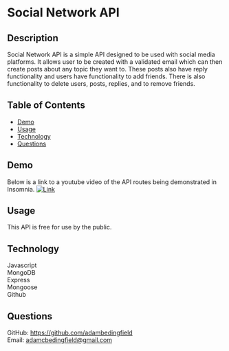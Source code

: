 # Social Network API<br>
## Description<br>
Social Network API is a simple API designed to be used with social media platforms. It allows user to be created with a validated email which can then create posts about any topic they want to. These posts also have reply functionality and users have functionality to add friends. There is also functionality to delete users, posts, replies, and to remove friends.<br>
## Table of Contents<br>
* [Demo](#demo)<br>
* [Usage](#usage)<br>
* [Technology](#technology)<br>
* [Questions](#questions)<br>
## Demo<br>
Below is a link to a youtube video of the API routes being demonstrated in Insomnia.
[![Link](https://img.youtube.com/vi/https://youtu.be/dayPLVDIo_A/0.jpg)](https://www.youtube.com/watch?v=https://youtu.be/dayPLVDIo_A)<br>
## Usage<br>
This API is free for use by the public.
## Technology<br>
Javascript<br>
MongoDB<br>
Express<br>
Mongoose<br>
Github<br>
## Questions<br>
GitHub: https://github.com/adambedingfield<br>
Email: adamcbedingfield@gmail.com<br>